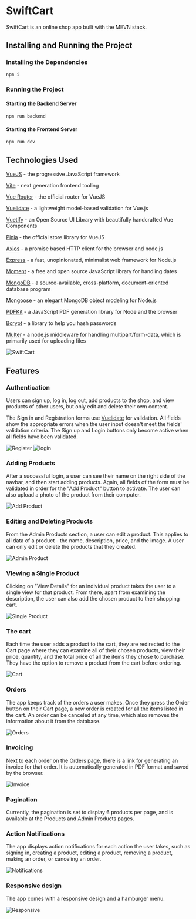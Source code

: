 # SwiftCart

SwiftCart is an online shop app built with the MEVN stack.

## Installing and Running the Project

### Installing the Dependencies

```js
npm i
```

### Running the Project

#### Starting the Backend Server

```js
npm run backend
```

#### Starting the Frontend Server

```js
npm run dev
```

## Technologies Used

[VueJS](https://vuejs.org/) - the progressive JavaScript framework

[Vite](https://vitejs.dev/) - next generation frontend tooling

[Vue Router](https://router.vuejs.org/) - the official router for VueJS

[Vuelidate](https://vuelidate-next.netlify.app/) - a lightweight model-based validation for Vue.js

[Vuetify](https://vuetifyjs.com/en/) - an Open Source UI Library with beautifully handcrafted Vue Components

[Pinia](https://pinia.vuejs.org/) - the official store library for VueJS

[Axios](https://axios-http.com/) - a promise based HTTP client for the browser and node.js

[Express](https://expressjs.com/) - a fast, unopinionated, minimalist web framework for Node.js

[Moment](https://momentjs.com/) - a free and open source JavaScript library for handling dates

[MongoDB](https://www.mongodb.com/) - a source-available, cross-platform, document-oriented database program

[Mongoose](https://mongoosejs.com/) - an elegant MongoDB object modeling for Node.js

[PDFKit](https://pdfkit.org/) - a JavaScript PDF generation library for Node and the browser

[Bcrypt](https://www.npmjs.com/package/bcrypt) - a library to help you hash passwords

[Multer](https://www.npmjs.com/package/multer) - a node.js middleware for handling multipart/form-data, which is primarily used for uploading files

![SwiftCart](./src/assets/images/readme/SwiftCart.jpg)

## Features

### Authentication

Users can sign up, log in, log out, add products to the shop, and view products of other users, but only edit and delete their own content.

The Sign in and Registration forms use [Vuelidate](https://vuelidate-next.netlify.app/) for validation. All fields show the appropriate errors when the user input doesn't meet the fields' validation criteria. The Sign up and Login buttons only become active when all fields have been validated.

![Register](./src/assets/images/readme/registration.jpg)
![login](./src/assets/images/readme/login.jpg)

### Adding Products

After a successful login, a user can see their name on the right side of the navbar, and then start adding products. Again, all fields of the form must be validated in order for the "Add Product" button to activate. The user can also upload a photo of the product from their computer.

![Add Product](./src/assets/images/readme/addProduct.jpg)

### Editing and Deleting Products

From the Admin Products section, a user can edit a product. This applies to all data of a product - the name, description, price, and the image. A user can only edit or delete the products that they created.

![Admin Product](./src/assets/images/readme/adminProducts.jpg)

### Viewing a Single Product

Clicking on "View Details" for an individual product takes the user to a single view for that product. From there, apart from examining the description, the user can also add the chosen product to their shopping cart.

![Single Product](./src/assets/images/readme/singleProduct.jpg)

### The cart

Each time the user adds a product to the cart, they are redirected to the Cart page where they can examine all of their chosen products, view their price, quantity, and the total price of all the items they chose to purchase. They have the option to remove a product from the cart before ordering.

![Cart](./src/assets/images/readme/cart.jpg)

### Orders

The app keeps track of the orders a user makes. Once they press the Order button on their Cart page, a new order is created for all the items listed in the cart. An order can be canceled at any time, which also removes the information about it from the database.

![Orders](./src/assets/images/readme/orders.jpg)

### Invoicing

Next to each order on the Orders page, there is a link for generating an invoice for that order. It is automatically generated in PDF format and saved by the browser.

![Invoice](./src/assets/images/readme/invoice.jpg)

### Pagination

Currently, the pagination is set to display 6 products per page, and is available at the Products and Admin Products pages.

### Action Notifications

The app displays action notifications for each action the user takes, such as signing in, creating a product, editing a product, removing a product, making an order, or canceling an order.

![Notifications](./src/assets/images/readme/notifications.jpg)

### Responsive design

The app comes with a responsive design and a hamburger menu.

![Responsive](./src/assets/images/readme/responsive.jpg)
